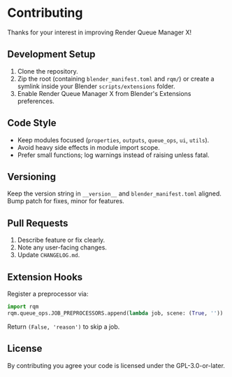 # Contributing

Thanks for your interest in improving Render Queue Manager X!

## Development Setup
1. Clone the repository.
2. Zip the root (containing `blender_manifest.toml` and `rqm/`) or create a symlink inside your Blender `scripts/extensions` folder.
3. Enable Render Queue Manager X from Blender's Extensions preferences.

## Code Style
- Keep modules focused (`properties`, `outputs`, `queue_ops`, `ui`, `utils`).
- Avoid heavy side effects in module import scope.
- Prefer small functions; log warnings instead of raising unless fatal.

## Versioning
Keep the version string in `__version__` and `blender_manifest.toml` aligned. Bump patch for fixes, minor for features.

## Pull Requests
1. Describe feature or fix clearly.
2. Note any user-facing changes.
3. Update `CHANGELOG.md`.

## Extension Hooks
Register a preprocessor via:
```python
import rqm
rqm.queue_ops.JOB_PREPROCESSORS.append(lambda job, scene: (True, ''))
```
Return `(False, 'reason')` to skip a job.

## License
By contributing you agree your code is licensed under the GPL-3.0-or-later.
